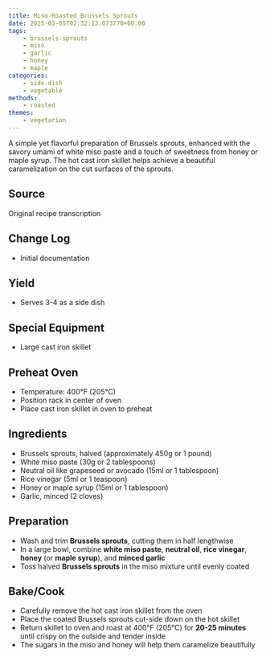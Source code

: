 ```yaml
---
title: Miso-Roasted Brussels Sprouts
date: 2025-03-05T02:32:13.073770+00:00
tags:
    - brussels-sprouts
    - miso
    - garlic
    - honey
    - maple
categories: 
    - side-dish
    - vegetable
methods:
    - roasted
themes:
    - vegetarian
---
```


A simple yet flavorful preparation of Brussels sprouts, enhanced with the savory umami of white miso paste and a touch of sweetness from honey or maple syrup. The hot cast iron skillet helps achieve a beautiful caramelization on the cut surfaces of the sprouts.

## Source
Original recipe transcription

## Change Log
- Initial documentation

## Yield
- Serves 3-4 as a side dish

## Special Equipment
- Large cast iron skillet

## Preheat Oven
- Temperature: 400°F (205°C)
- Position rack in center of oven
- Place cast iron skillet in oven to preheat

## Ingredients
- Brussels sprouts, halved (approximately 450g or 1 pound)
- White miso paste (30g or 2 tablespoons)
- Neutral oil like grapeseed or avocado (15ml or 1 tablespoon)
- Rice vinegar (5ml or 1 teaspoon)
- Honey or maple syrup (15ml or 1 tablespoon)
- Garlic, minced (2 cloves)

## Preparation
- Wash and trim **Brussels sprouts**, cutting them in half lengthwise
- In a large bowl, combine **white miso paste**, **neutral oil**, **rice vinegar**, **honey** (or **maple syrup**), and **minced garlic**
- Toss halved **Brussels sprouts** in the miso mixture until evenly coated

## Bake/Cook
- Carefully remove the hot cast iron skillet from the oven
- Place the coated Brussels sprouts cut-side down on the hot skillet
- Return skillet to oven and roast at 400°F (205°C) for **20-25 minutes** until crispy on the outside and tender inside
- The sugars in the miso and honey will help them caramelize beautifully
